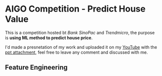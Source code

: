 # AIGO Competition - Predict House Value
This is a competition hosted bt *Bank SinoPac* and *Trendmicro*, the purpose is **using ML method to predict house price**. </p>
I'd made a presnetation of my work and uploaded it on my [YouTube](https://www.youtube.com/watch?v=IHKnk4oO_f0) with the [ppt attachment](https://drive.google.com/file/d/1TtM6ZHAStXn6w2Whlg3uxuen6iA1zAG0/view?usp=share_link
), feel free to leave any comment and discussed with me.

## Feature Engineering
